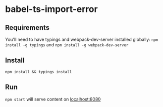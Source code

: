 # babel-ts-import-error

## Requirements

You'll need to have typings and webpack-dev-server installed globally: `npm install -g typings` and `npm install -g webpack-dev-server`

## Install

`npm install && typings install`

## Run

`npm start` will serve content on [localhost:8080](http://localhost:8080)
